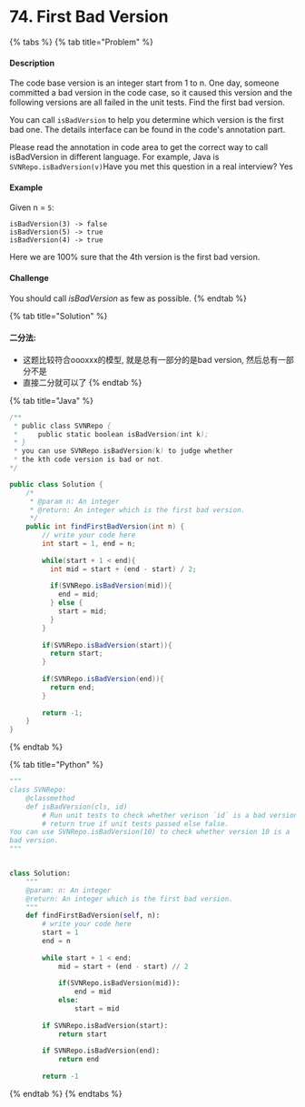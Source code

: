 # 74. First Bad Version

{% tabs %}
{% tab title="Problem" %}
#### Description

The code base version is an integer start from 1 to n. One day, someone committed a bad version in the code case, so it caused this version and the following versions are all failed in the unit tests. Find the first bad version.

You can call `isBadVersion` to help you determine which version is the first bad one. The details interface can be found in the code's annotation part.

Please read the annotation in code area to get the correct way to call isBadVersion in different language. For example, Java is `SVNRepo.isBadVersion(v)`Have you met this question in a real interview?  Yes

#### Example

Given n = `5`:

```text
isBadVersion(3) -> false
isBadVersion(5) -> true
isBadVersion(4) -> true
```

Here we are 100% sure that the 4th version is the first bad version.

#### Challenge

You should call _isBadVersion_ as few as possible.
{% endtab %}

{% tab title="Solution" %}
#### 二分法:

* 这题比较符合oooxxx的模型, 就是总有一部分的是bad version, 然后总有一部分不是
* 直接二分就可以了
{% endtab %}

{% tab title="Java" %}
```java
/**
 * public class SVNRepo {
 *     public static boolean isBadVersion(int k);
 * }
 * you can use SVNRepo.isBadVersion(k) to judge whether 
 * the kth code version is bad or not.
*/

public class Solution {
    /*
     * @param n: An integer
     * @return: An integer which is the first bad version.
     */
    public int findFirstBadVersion(int n) {
        // write your code here
        int start = 1, end = n;
        
        while(start + 1 < end){
          int mid = start + (end - start) / 2;
          
          if(SVNRepo.isBadVersion(mid)){
            end = mid;
          } else {
            start = mid;
          }
        }
        
        if(SVNRepo.isBadVersion(start)){
          return start;
        }
        
        if(SVNRepo.isBadVersion(end)){
          return end;
        }
        
        return -1;
    }
}
```
{% endtab %}

{% tab title="Python" %}
```python
"""
class SVNRepo:
    @classmethod
    def isBadVersion(cls, id)
        # Run unit tests to check whether verison `id` is a bad version
        # return true if unit tests passed else false.
You can use SVNRepo.isBadVersion(10) to check whether version 10 is a 
bad version.
"""


class Solution:
    """
    @param: n: An integer
    @return: An integer which is the first bad version.
    """
    def findFirstBadVersion(self, n):
        # write your code here
        start = 1
        end = n
        
        while start + 1 < end:
            mid = start + (end - start) // 2
            
            if(SVNRepo.isBadVersion(mid)):
                end = mid
            else:
                start = mid
        
        if SVNRepo.isBadVersion(start):
            return start
        
        if SVNRepo.isBadVersion(end):
            return end
        
        return -1
```
{% endtab %}
{% endtabs %}


